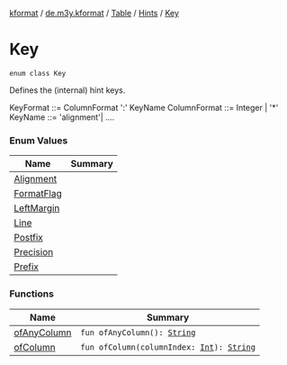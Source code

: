 [kformat](../../../../index.md) / [de.m3y.kformat](../../../index.md) / [Table](../../index.md) / [Hints](../index.md) / [Key](./index.md)

# Key

`enum class Key`

Defines the (internal) hint keys.

KeyFormat ::= ColumnFormat ':' KeyName
ColumnFormat ::= Integer | '*'
KeyName ::= 'alignment'| ....

### Enum Values

| Name | Summary |
|---|---|
| [Alignment](-alignment.md) |  |
| [FormatFlag](-format-flag.md) |  |
| [LeftMargin](-left-margin.md) |  |
| [Line](-line.md) |  |
| [Postfix](-postfix.md) |  |
| [Precision](-precision.md) |  |
| [Prefix](-prefix.md) |  |

### Functions

| Name | Summary |
|---|---|
| [ofAnyColumn](of-any-column.md) | `fun ofAnyColumn(): `[`String`](https://kotlinlang.org/api/latest/jvm/stdlib/kotlin/-string/index.html) |
| [ofColumn](of-column.md) | `fun ofColumn(columnIndex: `[`Int`](https://kotlinlang.org/api/latest/jvm/stdlib/kotlin/-int/index.html)`): `[`String`](https://kotlinlang.org/api/latest/jvm/stdlib/kotlin/-string/index.html) |
